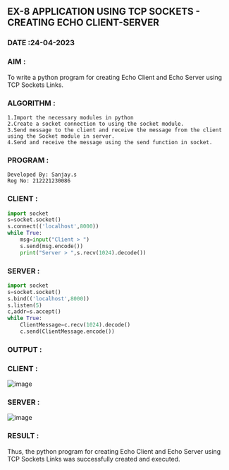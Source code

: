 ## EX-8 APPLICATION USING TCP SOCKETS - CREATING ECHO CLIENT-SERVER
### DATE :24-04-2023

### AIM :

To write a python program for creating Echo Client and Echo Server using TCP Sockets Links.

### ALGORITHM :
```
1.Import the necessary modules in python
2.Create a socket connection to using the socket module.
3.Send message to the client and receive the message from the client using the Socket module in server.
4.Send and receive the message using the send function in socket.
```
### PROGRAM :
```
Developed By: Sanjay.s
Reg No: 212221230086
```
### CLIENT :
```py
import socket
s=socket.socket()
s.connect(('localhost',8000))
while True:
    msg=input("Client > ")
    s.send(msg.encode())
    print("Server > ",s.recv(1024).decode())
```
### SERVER :
```py
import socket
s=socket.socket()
s.bind(('localhost',8000))
s.listen(5)
c,addr=s.accept()
while True:
    ClientMessage=c.recv(1024).decode()
    c.send(ClientMessage.encode())
```
### OUTPUT :

### CLIENT :

![image](https://user-images.githubusercontent.com/122860624/243070699-63f319b0-03af-4b86-8805-b267d1604c29.png)

### SERVER :

![image](https://user-images.githubusercontent.com/122860624/243070721-b7adbd32-4954-46ad-82f8-8153a45b0009.png)

### RESULT :

Thus, the python program for creating Echo Client and Echo Server using TCP Sockets Links was successfully created and executed.
